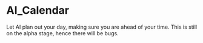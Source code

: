 # AI_Calendar
Let AI plan out your day, making sure you are ahead of your time.
This is still on the alpha stage, hence there will be bugs.
